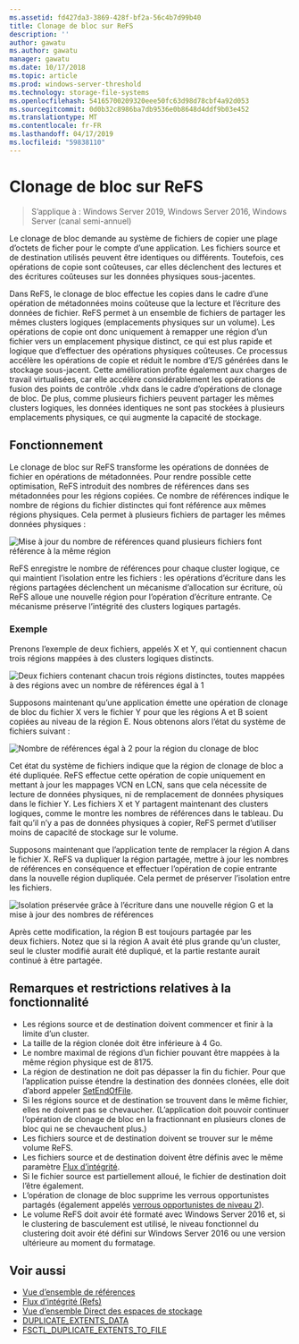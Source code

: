 ```yaml
---
ms.assetid: fd427da3-3869-428f-bf2a-56c4b7d99b40
title: Clonage de bloc sur ReFS
description: ''
author: gawatu
ms.author: gawatu
manager: gawatu
ms.date: 10/17/2018
ms.topic: article
ms.prod: windows-server-threshold
ms.technology: storage-file-systems
ms.openlocfilehash: 54165700209320eee50fc63d98d78cbf4a92d053
ms.sourcegitcommit: 0d0b32c8986ba7db9536e0b8648d4ddf9b03e452
ms.translationtype: MT
ms.contentlocale: fr-FR
ms.lasthandoff: 04/17/2019
ms.locfileid: "59838110"
---
```

# <a name="block-cloning-on-refs"></a>Clonage de bloc sur ReFS

>S’applique à : Windows Server 2019, Windows Server 2016, Windows Server (canal semi-annuel)

Le clonage de bloc demande au système de fichiers de copier une plage d’octets de ficher pour le compte d’une application. Les fichiers source et de destination utilisés peuvent être identiques ou différents. Toutefois, ces opérations de copie sont coûteuses, car elles déclenchent des lectures et des écritures coûteuses sur les données physiques sous-jacentes. 

Dans ReFS, le clonage de bloc effectue les copies dans le cadre d’une opération de métadonnées moins coûteuse que la lecture et l’écriture des données de fichier. ReFS permet à un ensemble de fichiers de partager les mêmes clusters logiques (emplacements physiques sur un volume). Les opérations de copie ont donc uniquement à remapper une région d’un fichier vers un emplacement physique distinct, ce qui est plus rapide et logique que d’effectuer des opérations physiques coûteuses. Ce processus accélère les opérations de copie et réduit le nombre d’E/S générées dans le stockage sous-jacent. Cette amélioration profite également aux charges de travail virtualisées, car elle accélère considérablement les opérations de fusion des points de contrôle .vhdx dans le cadre d’opérations de clonage de bloc. De plus, comme plusieurs fichiers peuvent partager les mêmes clusters logiques, les données identiques ne sont pas stockées à plusieurs emplacements physiques, ce qui augmente la capacité de stockage. 
  
## <a name="how-it-works"></a>Fonctionnement 

Le clonage de bloc sur ReFS transforme les opérations de données de fichier en opérations de métadonnées. Pour rendre possible cette optimisation, ReFS introduit des nombres de références dans ses métadonnées pour les régions copiées. Ce nombre de références indique le nombre de régions du fichier distinctes qui font référence aux mêmes régions physiques. Cela permet à plusieurs fichiers de partager les mêmes données physiques :

![Mise à jour du nombre de références quand plusieurs fichiers font référence à la même région](media/ref-count-example.gif)

ReFS enregistre le nombre de références pour chaque cluster logique, ce qui maintient l’isolation entre les fichiers : les opérations d’écriture dans les régions partagées déclenchent un mécanisme d’allocation sur écriture, où ReFS alloue une nouvelle région pour l’opération d’écriture entrante. Ce mécanisme préserve l’intégrité des clusters logiques partagés. 

### <a name="example"></a>Exemple
Prenons l’exemple de deux fichiers, appelés X et Y, qui contiennent chacun trois régions mappées à des clusters logiques distincts.

![Deux fichiers contenant chacun trois régions distinctes, toutes mappées à des régions avec un nombre de références égal à 1](media/block-clone-1.png)

Supposons maintenant qu’une application émette une opération de clonage de bloc du fichier X vers le fichier Y pour que les régions A et B soient copiées au niveau de la région E. Nous obtenons alors l’état du système de fichiers suivant :

![Nombre de références égal à 2 pour la région du clonage de bloc](media/block-clone-2.png)

Cet état du système de fichiers indique que la région de clonage de bloc a été dupliquée. ReFS effectue cette opération de copie uniquement en mettant à jour les mappages VCN en LCN, sans que cela nécessite de lecture de données physiques, ni de remplacement de données physiques dans le fichier Y. Les fichiers X et Y partagent maintenant des clusters logiques, comme le montre les nombres de références dans le tableau. Du fait qu’il n’y a pas de données physiques à copier, ReFS permet d’utiliser moins de capacité de stockage sur le volume. 

Supposons maintenant que l’application tente de remplacer la région A dans le fichier X. ReFS va dupliquer la région partagée, mettre à jour les nombres de références en conséquence et effectuer l’opération de copie entrante dans la nouvelle région dupliquée. Cela permet de préserver l’isolation entre les fichiers.   

![Isolation préservée grâce à l’écriture dans une nouvelle région G et la mise à jour des nombres de références](media/block-clone-3.png)

Après cette modification, la région B est toujours partagée par les deux fichiers. Notez que si la région A avait été plus grande qu’un cluster, seul le cluster modifié aurait été dupliqué, et la partie restante aurait continué à être partagée.


## <a name="functionality-restrictions-and-remarks"></a>Remarques et restrictions relatives à la fonctionnalité
- Les régions source et de destination doivent commencer et finir à la limite d’un cluster. 
- La taille de la région clonée doit être inférieure à 4 Go. 
- Le nombre maximal de régions d’un fichier pouvant être mappées à la même région physique est de 8175.
- La région de destination ne doit pas dépasser la fin du fichier. Pour que l’application puisse étendre la destination des données clonées, elle doit d’abord appeler [SetEndOfFile](https://msdn.microsoft.com/library/windows/desktop/aa365531(v=vs.85).aspx). 
- Si les régions source et de destination se trouvent dans le même fichier, elles ne doivent pas se chevaucher. (L’application doit pouvoir continuer l’opération de clonage de bloc en la fractionnant en plusieurs clones de bloc qui ne se chevauchent plus.)
- Les fichiers source et de destination doivent se trouver sur le même volume ReFS. 
- Les fichiers source et de destination doivent être définis avec le même paramètre [Flux d’intégrité](https://msdn.microsoft.com/library/windows/desktop/gg258117(v=vs.85).aspx). 
- Si le fichier source est partiellement alloué, le fichier de destination doit l’être également. 
- L’opération de clonage de bloc supprime les verrous opportunistes partagés (également appelés [verrous opportunistes de niveau 2](https://msdn.microsoft.com/library/windows/desktop/aa365713(v=vs.85).aspx)).
- Le volume ReFS doit avoir été formaté avec Windows Server 2016 et, si le clustering de basculement est utilisé, le niveau fonctionnel du clustering doit avoir été défini sur Windows Server 2016 ou une version ultérieure au moment du formatage. 

## <a name="see-also"></a>Voir aussi

-   [Vue d’ensemble de références](refs-overview.md)
-   [Flux d’intégrité (Refs)](integrity-streams.md)
-   [Vue d’ensemble Direct des espaces de stockage](../storage-spaces/storage-spaces-direct-overview.md)
-   [DUPLICATE_EXTENTS_DATA](https://msdn.microsoft.com/library/windows/desktop/mt590821(v=vs.85).aspx)
-   [FSCTL_DUPLICATE_EXTENTS_TO_FILE](https://msdn.microsoft.com/library/windows/desktop/mt590823(v=vs.85).aspx)
